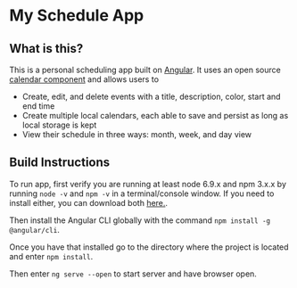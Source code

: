 # My Schedule App

## What is this?

This is a personal scheduling app built on [Angular](https://angular.io/). It uses an open source [calendar component](https://github.com/mattlewis92/angular-calendar) and allows users to
* Create, edit, and delete events with a title, description, color, start and end time
* Create multiple local calendars, each able to save and persist as long as local storage is kept
* View their schedule in three ways: month, week, and day view

## Build Instructions

To run app, first verify you are running at least node 6.9.x and npm 3.x.x by running `node -v` and `npm -v` in a terminal/console window. If you need to install either, you can download both [here.](https://nodejs.org/en/download/).

Then install the Angular CLI globally with the command `npm install -g @angular/cli`.

Once you have that installed go to the directory where the project is located and enter `npm install`.

Then enter `ng serve --open` to start server and have browser open.

